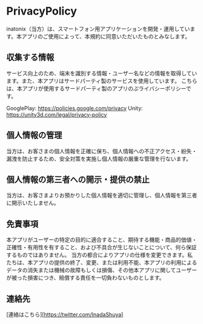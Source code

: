 # PrivacyPolicy
inatonix（当方）は、スマートフォン用アプリケーションを開発・運用しています。本アプリのご使用によって、本規約に同意いただいたものとみなします。

## 収集する情報
サービス向上のため、端末を識別する情報・ユーザー名などの情報を取得しています。また、本アプリはサードパーティ製のサービスを使用しています。
こちらは、本アプリが使用するサードパーティ製のアプリのぷライバシーポリシーです。

GooglePlay: https://policies.google.com/privacy
Unity: https://unity3d.com/legal/privacy-policy

## 個人情報の管理
当方は、お客さまの個人情報を正確に保ち、個人情報への不正アクセス・紛失・漏洩を防止するため、安全対策を実施し個人情報の厳重な管理を行ないます。

## 個人情報の第三者への開示・提供の禁止
当方は、お客さまよりお預かりした個人情報を適切に管理し、個人情報を第三者に開示いたしません。

## 免責事項
本アプリがユーザーの特定の目的に適合すること、期待する機能・商品的価値・正確性・有用性を有すること、および不具合が生じないことについて、何ら保証するものではありません。
当方の都合によりアプリの仕様を変更できます。私たちは、本アプリの提供の終了、変更、または利用不能、本アプリの利用によるデータの消失または機械の故障もしくは損傷、その他本アプリに関してユーザーが被った損害につき、賠償する責任を一切負わないものとします。

## 連絡先
[連絡はこちら][https://twitter.com/InadaShuya]
